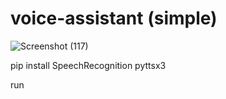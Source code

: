 # voice-assistant (simple)

![Screenshot (117)](https://github.com/ark004/voice-assistant/assets/108901697/9504c512-2b89-4de4-b2a5-207d17842be3)


pip install SpeechRecognition pyttsx3

run
